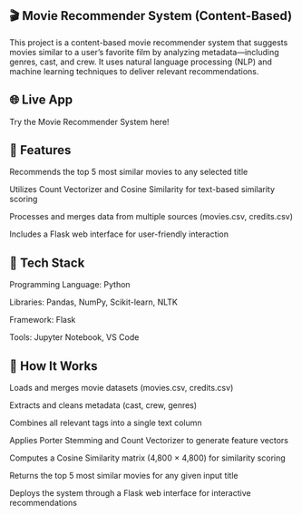 ## 🎬 Movie Recommender System (Content-Based)
This project is a content-based movie recommender system that suggests movies similar to a user’s favorite film by analyzing metadata—including genres, cast, and crew. It uses natural language processing (NLP) and machine learning techniques to deliver relevant recommendations.

## 🌐 Live App
Try the Movie Recommender System here!

## 🚀 Features

Recommends the top 5 most similar movies to any selected title

Utilizes Count Vectorizer and Cosine Similarity for text-based similarity scoring

Processes and merges data from multiple sources (movies.csv, credits.csv)

Includes a Flask web interface for user-friendly interaction

## 🧠 Tech Stack

Programming Language: Python

Libraries: Pandas, NumPy, Scikit-learn, NLTK

Framework: Flask

Tools: Jupyter Notebook, VS Code

## 🧩 How It Works

Loads and merges movie datasets (movies.csv, credits.csv)

Extracts and cleans metadata (cast, crew, genres)

Combines all relevant tags into a single text column

Applies Porter Stemming and Count Vectorizer to generate feature vectors

Computes a Cosine Similarity matrix (4,800 × 4,800) for similarity scoring

Returns the top 5 most similar movies for any given input title

Deploys the system through a Flask web interface for interactive recommendations

